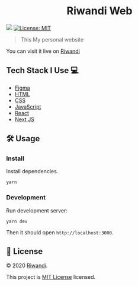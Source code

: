 <h1 align="center">Riwandi Web</h1>
<p>
  <img src="https://img.shields.io/badge/version-0.1.0-black.svg?cacheSeconds=2592000" />
  <a href="https://opensource.org/licenses/MIT">
    <img alt="License: MIT" src="https://img.shields.io/badge/License-MIT-black.svg" target="_blank" />
  </a>
</p>

> This My personal website

You can visit it live on [Riwandi](http://riwandi-blog.vercel.app/)

## Tech Stack I Use 💻

- [Figma](https://figma.com)
- [HTML](https://developer.mozilla.org/HTML)
- [CSS](https://developer.mozilla.org/CSS)
- [JavaScript](https://developer.mozilla.org/JavaScript)
- [React](https://reactjs.org)
- [Next JS](https://nextjs.org/)

## 🛠️ Usage

### Install

Install dependencies.

```sh
yarn
```

### Development

Run development server:

```sh
yarn dev
```

Then it should open `http://localhost:3000`.

## 📝 License

© 2020 [Riwandi](http://riwandi-blog.vercel.app/).

This project is [MIT License](https://opensource.org/licenses/MIT) licensed.